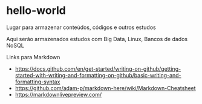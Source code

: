 # hello-world
Lugar para armazenar conteúdos, códigos e outros estudos

Aqui serão armazenados estudos com Big Data, Linux, Bancos de dados NoSQL

Links para Markdown
- https://docs.github.com/en/get-started/writing-on-github/getting-started-with-writing-and-formatting-on-github/basic-writing-and-formatting-syntax
- https://github.com/adam-p/markdown-here/wiki/Markdown-Cheatsheet
- https://markdownlivepreview.com/
